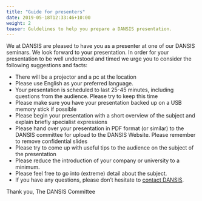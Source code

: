 ```yaml
---
title: "Guide for presenters"
date: 2019-05-18T12:33:46+10:00
weight: 2
teaser: Guldelines to help you prepare a DANSIS presentation.
---
```


We at DANSIS are pleased to have you as a presenter at one of our DANSIS seminars. We look forward to your presentation. In order for your presentation to be well understood and timed we urge you to consider the following suggestions and facts:

- There will be a projector and a pc at the location
- Please use English as your preferred language.
- Your presentation is scheduled to last 25-45 minutes, including questions from the audience. Please try to keep this time
- Please make sure you have your presentation backed up on a USB memory stick if possible
- Please begin your presentation with a short overview of the subject and explain briefly specialist expressions
- Please hand over your presentation in PDF format (or similar) to the DANSIS committee for upload to the DANSIS Website. Please remember to remove confidential slides
- Please try to come up with useful tips to the audience on the subject of the presentation
- Please reduce the introduction of your company or university to a minimum.
- Please feel free to go into (extreme) detail about the subject.
- If you have any questions, please don’t hesitate to [contact DANSIS](/contact/).

Thank you,
The DANSIS Committee